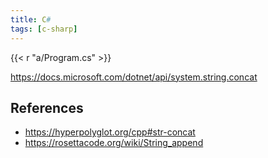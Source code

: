 ```yaml
---
title: C#
tags: [c-sharp]
---
```


{{< r "a/Program.cs" >}}

<https://docs.microsoft.com/dotnet/api/system.string.concat>

## References

- <https://hyperpolyglot.org/cpp#str-concat>
- <https://rosettacode.org/wiki/String_append>
